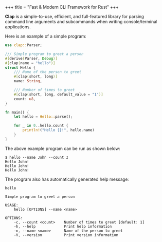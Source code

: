 +++
title = "Fast & Modern CLI Framework for Rust"
+++

**Clap** is a simple-to-use, efficient, and full-featured library for parsing command line arguments and subcommands when writing console/terminal applications.

Here is an example of a simple program:

```rust
use clap::Parser;

/// Simple program to greet a person
#[derive(Parser, Debug)]
#[clap(name = "hello")]
struct Hello {
    /// Name of the person to greet
    #[clap(short, long)]
    name: String,

    /// Number of times to greet
    #[clap(short, long, default_value = "1")]
    count: u8,
}

fn main() {
    let hello = Hello::parse();

    for _ in 0..hello.count {
        println!("Hello {}!", hello.name)
    }
}
```

The above example program can be run as shown below:

```
$ hello --name John --count 3
Hello John!
Hello John!
Hello John!
```

The program also has automatically generated help message:

```
hello

Simple program to greet a person

USAGE:
    hello [OPTIONS] --name <name>

OPTIONS:
    -c, --count <count>    Number of times to greet [default: 1]
    -h, --help             Print help information
    -n, --name <name>      Name of the person to greet
    -V, --version          Print version information
```
